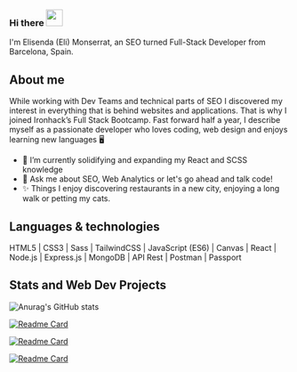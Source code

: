 ### Hi there <img src="https://raw.githubusercontent.com/MartinHeinz/MartinHeinz/master/wave.gif" width="30px">

I'm Elisenda (Eli) Monserrat, an SEO turned Full-Stack Developer from Barcelona, Spain.

## About me
While working with Dev Teams and technical parts of SEO I discovered my interest in everything that is behind websites and applications. That is why I joined Ironhack’s Full Stack Bootcamp. Fast forward half a year, I describe myself as a passionate developer who loves coding, web design and enjoys learning new languages 🖥️

- 🔭 I’m currently solidifying and expanding my React and SCSS knowledge 
- 💬 Ask me about SEO, Web Analytics or let's go ahead and talk code!
- ✨ Things I enjoy discovering restaurants in a new city, enjoying a long walk or petting my cats.

## Languages & technologies
HTML5 | CSS3 |  Sass | TailwindCSS | JavaScript (ES6) | Canvas | React | Node.js | Express.js | MongoDB | API Rest | Postman | Passport

## Stats and Web Dev Projects

![Anurag's GitHub stats](https://github-readme-stats.vercel.app/api?elisendamonserrat=anuraghazra&show_icons=true&theme=vue)

[![Readme Card](https://github-readme-stats.vercel.app/api/pin/?elisendamonserrat=anuraghazra&repo=github-readme-stats)](https://github.com/on2wheels-es/front-end)

[![Readme Card](https://github-readme-stats.vercel.app/api/pin/?elisendamonserrat=anuraghazra&repo=github-readme-stats)](https://github.com/elisendamonserrat/react-weather-app)

[![Readme Card](https://github-readme-stats.vercel.app/api/pin/?elisendamonserrat=anuraghazra&repo=github-readme-stats)](https://github.com/laialloret95/podcast)




